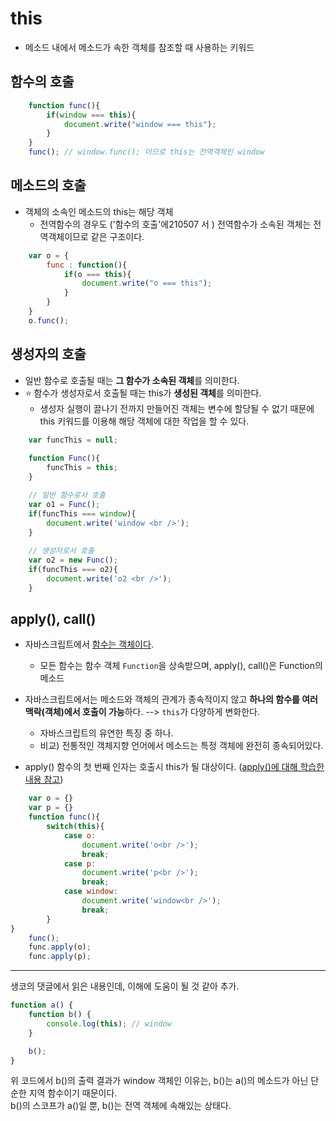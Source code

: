 # this
- 메소드 내에서 메소드가 속한 객체를 참조할 때 사용하는 키워드

## 함수의 호출
```javascript
    function func(){
        if(window === this){
            document.write("window === this");
        }
    }
    func(); // window.func(); 이므로 this는 전역객체인 window
```

## 메소드의 호출
- 객체의 소속인 메소드의 this는 해당 객체
  - 전역함수의 경우도 ('함수의 호출'에210507 서 ) 전역함수가 소속된 객체는 전역객체이므로 같은 구조이다.

```javascript
    var o = {
        func : function(){
            if(o === this){
                document.write("o === this");
            }
        }
    }
    o.func();  
```

## 생성자의 호출
- 일반 함수로 호출될 때는 **그 함수가 소속된 객체**를 의미한다.
- ⭐ 함수가 생성자로서 호출될 때는 this가 **생성된 객체**를 의미한다.
  - 생성자 실행이 끌나기 전까지 만들어진 객체는 변수에 할당될 수 없기 때문에 this 키워드를 이용해 해당 객체에 대한 작업을 할 수 있다.


```javascript
    var funcThis = null; 
    
    function Func(){
        funcThis = this;
    }

    // 일반 함수로서 호출
    var o1 = Func();
    if(funcThis === window){
        document.write('window <br />');
    }
    
    // 생성자로서 호출
    var o2 = new Func();
    if(funcThis === o2){
        document.write('o2 <br />');
    }
```

## apply(), call()
- 자바스크립트에서 [함수는 객체이다](./210430_function-as-object.md).
  - 모든 함수는 함수 객체 `Function`을 상속받으며, apply(), call()은 Function의 메소드
- 자바스크립트에서는 메소드와 객체의 관계가 종속적이지 않고 **하나의 함수를 여러 맥락(객체)에서 호출이 가능**하다. --> `this`가 다양하게 변화한다. 
  - 자바스크립트의 유연한 특징 중 하나.
  - 비교) 전통적인 객체지향 언어에서 메소드는 특정 객체에 완전히 종속되어있다. 

- apply() 함수의 첫 번째 인자는 호출시 this가 될 대상이다. ([apply()에 대해 학습한 내용 참고](./210428_call-func.md))
```javascript
    var o = {}
    var p = {}
    function func(){
        switch(this){
            case o:
                document.write('o<br />');
                break;
            case p:
                document.write('p<br />');
                break;
            case window:
                document.write('window<br />');
                break;          
        }
}
    func();
    func.apply(o);
    func.apply(p);
```

----
생코의 댓글에서 읽은 내용인데, 이해에 도움이 될 것 같아 추가.
```javascript
function a() {
    function b() {
        console.log(this); // window
    }

    b();
}
```
위 코드에서 b()의 출력 결과가 window 객체인 이유는, b()는 a()의 메소드가 아닌 단순한 지역 함수이기 때문이다.  
b()의 스코프가 a()일 뿐, b()는 전역 객체에 속해있는 상태다.